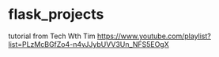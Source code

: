 # flask_projects
tutorial from Tech Wth Tim
https://www.youtube.com/playlist?list=PLzMcBGfZo4-n4vJJybUVV3Un_NFS5EOgX
